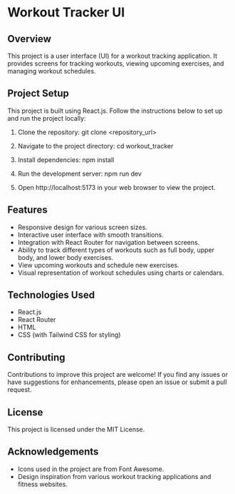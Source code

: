 # Workout Tracker UI

## Overview
This project is a user interface (UI) for a workout tracking application. It provides screens for tracking workouts, viewing upcoming exercises, and managing workout schedules.

## Project Setup
This project is built using React.js. Follow the instructions below to set up and run the project locally:

1. Clone the repository:
git clone <repository_url>

2. Navigate to the project directory:
cd workout_tracker

3. Install dependencies:
npm install

4. Run the development server:
npm run dev

5. Open http://localhost:5173 in your web browser to view the project.

## Features
- Responsive design for various screen sizes.
- Interactive user interface with smooth transitions.
- Integration with React Router for navigation between screens.
- Ability to track different types of workouts such as full body, upper body, and lower body exercises.
- View upcoming workouts and schedule new exercises.
- Visual representation of workout schedules using charts or calendars.

## Technologies Used
- React.js
- React Router
- HTML
- CSS (with Tailwind CSS for styling)

## Contributing
Contributions to improve this project are welcome! If you find any issues or have suggestions for enhancements, please open an issue or submit a pull request.

## License
This project is licensed under the MIT License.

## Acknowledgements
- Icons used in the project are from Font Awesome.
- Design inspiration from various workout tracking applications and fitness websites.